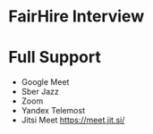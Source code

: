 # FairHire Interview

# Full Support

- Google Meet
- Sber Jazz
- Zoom
- Yandex Telemost
- Jitsi Meet https://meet.jit.si/